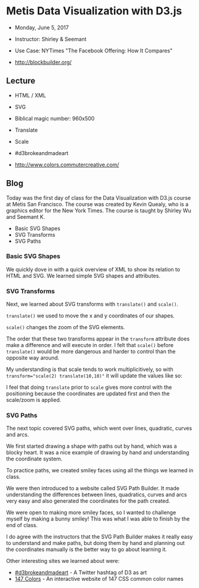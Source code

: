 # Metis Data Visualization with D3.js

- Monday, June 5, 2017
- Instructor: Shirley & Seemant

- Use Case: NYTimes "The Facebook Offering: How It Compares"
- http://blockbuilder.org/

## Lecture

- HTML / XML
- SVG
- Biblical magic number: 960x500
- Translate
- Scale

- #d3brokeandmadeart
- http://www.colors.commutercreative.com/

## Blog

Today was the first day of class for the Data Visualization with D3.js course at Metis San Francisco. The course was created by Kevin Quealy, who is a graphics editor for the New York Times. The course is taught by Shirley Wu and Seemant K.

- Basic SVG Shapes
- SVG Transforms
- SVG Paths

### Basic SVG Shapes

We quickly dove in with a quick overview of XML to show its relation to HTML and SVG. We learned simple SVG shapes and attributes.

### SVG Transforms

Next, we learned about SVG transforms with `translate()` and `scale()`.

`translate()` we used to move the x and y coordinates of our shapes.

`scale()` changes the zoom of the SVG elements.

The order that these two transforms appear in the `transform` attribute does make a difference and will execute in order. I felt that `scale()` before `translate()` would be more dangerous and harder to control than the opposite way around.

My understanding is that scale tends to work multiplicitively, so with `transform="scale(2) translate(10,10)"` it will update the values like so:

I feel that doing `translate` prior to `scale` gives more control with the positioning because the coordinates are updated first and then the scale/zoom is applied.

### SVG Paths

The next topic covered SVG paths, which went over lines, quadratic, curves and arcs.

We first started drawing a shape with paths out by hand, which was a blocky heart. It was a nice example of drawing by hand and understanding the coordinate system.

To practice paths, we created smiley faces using all the things we learned in class.

We were then introduced to a website called SVG Path Builder. It made understanding the differences between lines, quadratics, curves and arcs very easy and also generated the coordinates for the path created.

We were open to making more smiley faces, so I wanted to challenge myself by making a bunny smiley! This was what I was able to finish by the end of class.

I do agree with the instructors that the SVG Path Builder makes it really easy to understand and make paths, but doing them by hand and planning out the coordinates manually is the better way to go about learning it.

Other interesting sites we learned about were:

- [#d3brokeandmadeart](https://twitter.com/hashtag/d3brokeandmadeart) - A Twitter hashtag of D3 as art
- [147 Colors](http://www.colors.commutercreative.com/) - An interactive website of 147 CSS common color names